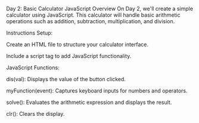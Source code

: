 Day 2: Basic Calculator
JavaScript
Overview
On Day 2, we'll create a simple calculator using JavaScript. This calculator will handle basic arithmetic operations such as addition, subtraction, multiplication, and division.

Instructions
Setup:

Create an HTML file to structure your calculator interface.

Include a script tag to add JavaScript functionality.

JavaScript Functions:

dis(val): Displays the value of the button clicked.

myFunction(event): Captures keyboard inputs for numbers and operators.

solve(): Evaluates the arithmetic expression and displays the result.

clr(): Clears the display.
